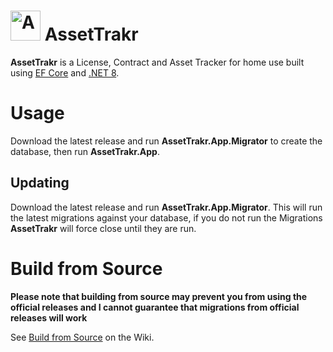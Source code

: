 # <img width="48px" src="https://github.com/Laim/AssetTrakr/assets/14845036/ae72eef7-1d2b-4c64-8852-e0610557f186" alt="AssetTrakr"></img> AssetTrakr

**AssetTrakr** is a License, Contract and Asset Tracker for home use built using [EF Core](https://github.com/dotnet/efcore) and [.NET 8](https://github.com/dotnet/core).

# Usage
Download the latest release and run **AssetTrakr.App.Migrator** to create the database, then run **AssetTrakr.App**. 

## Updating
Download the latest release and run **AssetTrakr.App.Migrator**.  This will run the latest migrations against your database, if you do not run the Migrations **AssetTrakr** will force close until they are run.

# Build from Source
**Please note that building from source may prevent you from using the official releases and I cannot guarantee that migrations from official releases will work**

See [Build from Source](https://github.com/Laim/assettrakr/wiki/Build-from-Source) on the Wiki.
